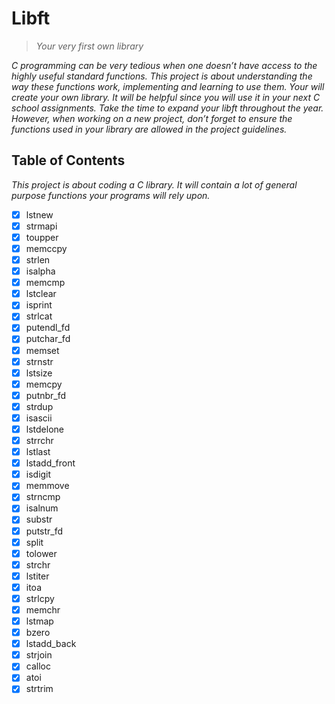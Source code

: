 # Libft
> *Your very first own library*

*C programming can be very tedious when one doesn’t have access to the highly useful standard functions.*
*This project is about understanding the way these functions work, implementing and learning to use them.*
*Your will create your own library. It will be helpful since you will use it in your next C school assignments.*
*Take the time to expand your libft throughout the year.*
*However, when working on a new project, don’t forget to ensure the functions used in your library are allowed in the project guidelines.*

## Table of Contents
*This project is about coding a C library. It will contain a lot of general purpose functions your programs will rely upon.*

- [x] lstnew
- [x] strmapi
- [x] toupper
- [x] memccpy
- [x] strlen
- [x] isalpha
- [x] memcmp
- [x] lstclear
- [x] isprint
- [x] strlcat
- [x] putendl_fd
- [x] putchar_fd
- [x] memset
- [x] strnstr
- [x] lstsize
- [x] memcpy
- [x] putnbr_fd
- [x] strdup
- [x] isascii
- [x] lstdelone
- [x] strrchr
- [x] lstlast
- [x] lstadd_front
- [x] isdigit
- [x] memmove
- [x] strncmp
- [x] isalnum
- [x] substr
- [x] putstr_fd
- [x] split
- [x] tolower
- [x] strchr
- [x] lstiter
- [x] itoa
- [x] strlcpy
- [x] memchr
- [x] lstmap
- [x] bzero
- [x] lstadd_back
- [x] strjoin
- [x] calloc
- [x] atoi
- [x] strtrim

